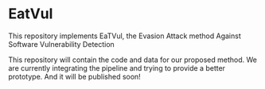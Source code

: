 # EatVul
This repository implements EaTVul, the Evasion Attack method Against Software Vulnerability Detection

This repository will contain the code and data for our proposed method. We are currently integrating the pipeline and trying to provide a better prototype. And it will be published soon!
